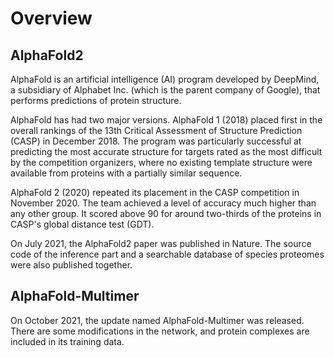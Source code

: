# Overview

## AlphaFold2

AlphaFold is an artificial intelligence (AI) program developed by DeepMind, a subsidiary of Alphabet Inc. (which is the parent company of Google), that performs predictions of protein structure.

AlphaFold has had two major versions. AlphaFold 1 (2018) placed first in the overall rankings of the 13th Critical Assessment of Structure Prediction (CASP) in December 2018.
The program was particularly successful at predicting the most accurate structure for targets rated as the most difficult by the competition organizers, where no existing template structure were available from proteins with a partially similar sequence.

AlphaFold 2 (2020) repeated its placement in the CASP competition in November 2020.
The team achieved a level of accuracy much higher than any other group.
It scored above 90 for around two-thirds of the proteins in CASP's global distance test (GDT).

On July 2021, the AlphaFold2 paper was published in Nature. The source code of the inference part and a searchable database of species proteomes were also published together.

## AlphaFold-Multimer

On October 2021, the update named AlphaFold-Multimer was released. There are some modifications in the network, and protein complexes are included in its training data.
